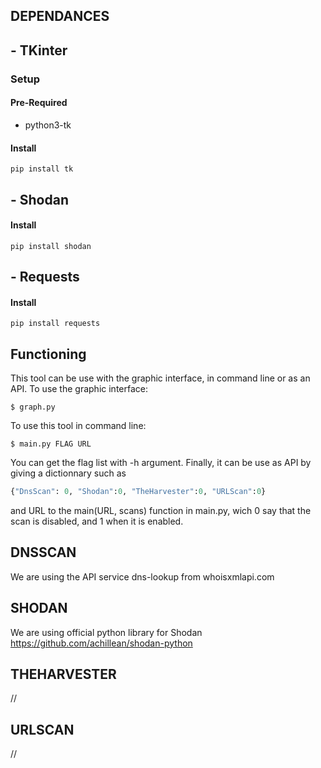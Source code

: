 ## DEPENDANCES
## - TKinter
### Setup
#### Pre-Required
- python3-tk

#### Install
```
pip install tk
```

## - Shodan
#### Install
```
pip install shodan
```
## - Requests
#### Install
```
pip install requests
```

## Functioning
This tool can be use with the graphic interface, in command line or as an API.
To use the graphic interface:
```
$ graph.py
```
To use this tool in command line:
```
$ main.py FLAG URL
```
You can get the flag list with -h argument.
Finally, it can be use as API by giving a dictionnary such as
```python
{"DnsScan": 0, "Shodan":0, "TheHarvester":0, "URLScan":0}
```
and URL to the main(URL, scans) function in main.py, wich 0 say that the scan is disabled, and 1 when it is enabled.

## DNSSCAN
We are using the API service dns-lookup from whoisxmlapi.com

## SHODAN
We are using official python library for Shodan
https://github.com/achillean/shodan-python

## THEHARVESTER

//

## URLSCAN

//